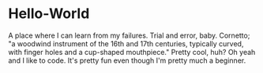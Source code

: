# Hello-World
A place where I can learn from my failures. Trial and error, baby. 
Cornetto; "a woodwind instrument of the 16th and 17th centuries, typically curved, with finger holes and a cup-shaped mouthpiece." Pretty cool, huh? 
Oh yeah and I like to code. It's pretty fun even though I'm pretty much a beginner. 
